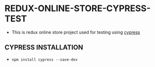 # REDUX-ONLINE-STORE-CYPRESS-TEST

- This is redux online store project used for testing using [cypress](https://www.cypress.io/)


## CYPRESS INSTALLATION
- `npm install cypress --save-dev`